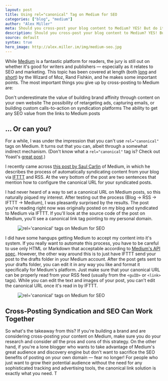 ```yaml
---
layout: post
title: Using rel="canonical" Tag on Medium for SEO
categories: ["blog", "medium"]
author: "Alex Miller"
meta: Should you cross-post your blog content to Medium? YES! But do it the right way using rel="canonical" to maximize your content's SEO value.
description: Should you cross-post your blog content to Medium? YES! But do it the right way using rel="canonical" to maximize your content's SEO value.
source: default
syntax: true
hero_image: http://alex.miller.im/img/medium-seo.jpg
---
```


While [Medium](https://medium.com) is a fantastic platform for readers, the jury is still out on whether it's good for writers and publishers &mdash; especially as it relates to SEO and marketing. This topic has been covered at length (both [long](https://moz.com/blog/use-hosted-blog-platforms-seo-content-distribution) and [short](https://twitter.com/randfish/status/668674305065025536)) by the Wizard of Moz, Rand Fishkin, and he makes some important points. The most important things you give up by cross-posting to Medium are:

Don't underestimate the value of building brand affinity through content on your own website
The possibility of retargeting ads, capturing emails, or building custom calls-to-action on syndication platforms
The ability to get any SEO value from the links to Medium posts

## ... Or can you?

For a while, I was under the impression that you can't use `rel="canonical"` tags on Medium. It turns out that you can, albeit through a somewhat indirect mechanism. (Don't know what a `rel="canonical"` tag is? Check out Yoast's [great post](https://yoast.com/rel-canonical/).)

I recently came across [this post by Saul Carlin](https://medium.com/@saul/creating-medium-stories-via-rss-c2ac93d08288#.x7n4uvdd2) of Medium, in which he describes the process of automatically syndicating content from your blog via [IFTTT](https://ifttt.com/) and RSS. At the very bottom of the post are two sentences that mention how to configure the canonical URL for your syndicated posts. 

I had never heard of a way to set a canonical URL on Medium posts, so this naturally piqued my interest. After testing out the process (Blog → RSS → IFTTT → Medium), I was pleasantly surprised by the results. The post you're reading right now was originally posted on my blog and syndicated to Medium via IFTTT. If you'll look at the source code of the post on Medium, you'll see a canonical link tag pointing to my personal domain. 

<figure>
<img title="rel='canonical' tags on Medium for SEO" alt="rel='canonical' tags on Medium for SEO" src="http://alex.miller.im/img/medium-canonical.PNG">
</figure>

I did have some hangups getting Medium to accept my content into it's system. If you really want to automate this process, you have to be careful to use only HTML or Markdown that acceptable according to [Medium's API spec](https://medium.com/developers/accepted-markup-for-medium-s-publishing-api-a4367010924e#.6fvj8vz2i). However, the other way around this is to just have IFTTT send your post to the drafts folder in your Medium account. After the post gets sent to your drafts folder, you can edit it in any way you like and format it specifically for Medium's platform. Just make sure that your canonical URL can be properly read from your RSS feed (usually from the `<guID>` or `<link>` tags). While you can edit the text and images of your post, you can't edit the canonical URL once it's read in by IFTTT.

<figure>
<img title="rel='canonical' tags on Medium for SEO" alt="rel='canonical' tags on Medium for SEO" src="http://alex.miller.im/img/medium-ifttt.PNG">
</figure>

## Cross-Posting Syndication and SEO Can Work Together
So what's the takeaway from this? If you're building a brand and are considering cross-posting your content on Medium, make sure you do your research and consider *all* the pros and cons of this strategy. On the other hand, if you're a lone blogger who wants to take advantage of Medium's great audience and discovery engine but don't want to sacrifice the SEO benefits of posting on your own domain &mdash; fear no longer! For people who just want to grow their potential audience without the need for any sophisticated tracking and advertising tools, the canonical link solution is exactly what you need. T

